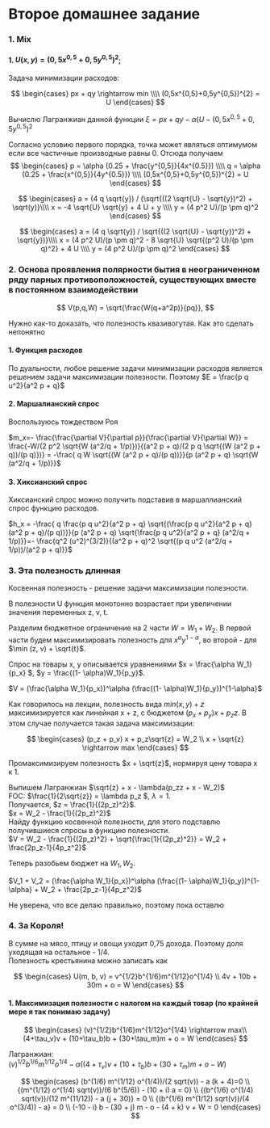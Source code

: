 # Второе домашнее задание

###  1.  Mix 
#### 1. $U(x,y)=(0,5x^{0,5}+0,5y^{0,5})^{2}$;
Задача минимизации расходов: 

$$
\begin{cases} px + qy \rightarrow min \\\\
(0,5x^{0,5}+0,5y^{0,5})^{2} = U \end{cases}
$$

Вычислю Лагранжиан данной функции
$\xi = px + qy - \alpha(U - (0,5x^{0,5}+0,5y^{0,5})^{2}$

Согласно условию первого порядка, точка может являться оптимумом если все частичные производные равны 0. Отсюда получаем
$$
\begin{cases} p = \alpha (0.25 + \frac{y^{0,5}}{4x^{0.5}}) \\\\
q = \alpha (0.25 + \frac{x^{0,5}}{4y^{0.5}}) \\\\
(0,5x^{0,5}+0,5y^{0,5})^{2} = U \end{cases}
$$

$$
\begin{cases}
a = (4 q \sqrt{y}) / (\sqrt{((2 \sqrt{U} - \sqrt{y})^2) + \sqrt(y)}\\\\
x = -4 \sqrt{U} \sqrt{y} + 4 U + y \\\\
y = (4 p^2 U)/(p \pm q)^2
\end{cases}
$$

$$
\begin{cases}
a = (4 q \sqrt{y}) / \sqrt{((2 \sqrt{U} - \sqrt{y})^2) + \sqrt{y})}\\\\
x = (4 p^2 U)/(p \pm q)^2 - 8 \sqrt{U} \sqrt{(p^2 U)/(p \pm q)^2} + 4 U \\\\
y = (4 p^2 U)/(p \pm q)^2
\end{cases}
$$

###  2. Основа проявления полярности бытия в неограниченном ряду парных противоположностей, существующих вместе в постоянном взаимодействии
$$
V(p,q,W) = \sqrt{\frac{W(q+a^2p)}{pq}},
$$

Нужно как-то доказать, что полезность квазивогутая. Как это сделать непонятно

#### 1. Функция расходов
По дуальности, любое решение задачи минимизации расходов является решением задачи максимизации полезности. Поэтому $E = \frac{p q u^2}{a^2 p + q}$

#### 2. Маршалианский спрос
Воспользуюсь тождеством Роя

$m_x=- \frac{\frac{\partial V}{\partial p}}{\frac{\partial V}{\partial W}}  = \frac{-W/(2 p^2 \sqrt{W (a^2/q + 1/p)})}{(a^2 p + q)/(2 p q \sqrt{(W (a^2 p + q))/(p q)})} = -\frac{  q W \sqrt{(W (a^2 p + q)/(p q))}}{p (a^2 p + q) \sqrt{W (a^2/q + 1/p)}}$

#### 3. Хиксианский спрос

Хиксианский спрос можно получить подставив в маршаллианский спрос функцию расходов.

$h_x = -\frac{  q \frac{p q u^2}{a^2 p + q} \sqrt{(\frac{p q u^2}{a^2 p + q} (a^2 p + q)/(p q))}}{p (a^2 p + q) \sqrt{\frac{p q u^2}{a^2 p + q} (a^2/q + 1/p)}}=- \frac{q^2 (u^2)^(3/2)}{(a^2 p + q)^2 \sqrt{(p q u^2 (a^2/q + 1/p))/(a^2 p + q)}}$

### 3. Эта полезность длинная 
Косвенная полезность - решение задачи максимизации полезности.

В полезности U функция монотонно возрастает при увеличении значения переменных z, v, t. 

Разделим бюджетное ограничение на 2 части $W = W_1 + W_2$. В первой части будем максимизировать полезность для $x^ \alpha y ^{1 - \alpha}$, во второй - для $\min (z, v) + \sqrt{t}$.

Спрос на товары x, y описывается уравнениями $x = \frac{\alpha W_1}{p_x} $, $y = \frac{(1- \alpha)W_1}{p_y}$.

$V = (\frac{\alpha W_1}{p_x})^\alpha (\frac{(1- \alpha)W_1}{p_y})^{1-\alpha}$

Как говорилось на лекции, полезность вида $min(x, y) + z$ максимизируется как линейная x + z, с бюджетом $(p_x + p_y)x + p_zz$. В этом случае получается такая задача максимизации:

$$
\begin{cases}
(p_z + p_v) x + p_z\sqrt{z} = W_2 \\
x + \sqrt{z} \rightarrow max
\end{cases}
$$

Промаксимизируем полезность $x + \sqrt{z}$, нормируя цену товара x к 1.

Выпишем Лагранжиан $\sqrt{z} + x - \lambda(p_zz + x - W_2)$ \
FOC: $\frac{1}{2\sqrt{z}} = \lambda p_z $, $\lambda = 1$. \
Получается, $z = \frac{1}{(2p_z)^2}$. \
$x = W_2 - \frac{1}{(2p_z)^2}$ \
Найду функцию косвенной полезности, для этого подставлю получившиеся спросы в функцию полезности. \
$V = W_2 - \frac{1}{(2p_z)^2} + \sqrt{\frac{1}{(2p_z)^2}} = W_2 + \frac{2p_z-1}{4p_z^2}$ 

Теперь разобьем бюджет на $W_1, W_2$.

$V_1 + V_2 = (\frac{\alpha W_1}{p_x})^\alpha (\frac{(1- \alpha)W_1}{p_y})^{1-\alpha} + W_2 + \frac{2p_z-1}{4p_z^2}$

Не уверена, что все делаю правильно, поэтому пока оставлю

### 4. За Короля! 

В сумме на мясо, птицу и овощи уходит 0,75 дохода. Поэтому доля уходящая на остальное - 1/4. \
Полезность крестьянина можно записать как 

$$
\begin{cases}
U(m, b, v) = v^{1/2}b^{1/6}m^{1/12}o^{1/4} \\
4v + 10b + 30m + o = W
\end{cases}
$$

#### 1. Максимизация полезности с налогом на каждый товар (по крайней мере я так понимаю задачу)

$$
\begin{cases}
(v)^{1/2}b^{1/6}m^{1/12}o^{1/4} \rightarrow max\\
(4+\tau_v)v + (10+\tau_b)b + (30+\tau_m)m + o = W
\end{cases}
$$

Лагранжиан: \
$(v)^{1/2}b^{1/6}m^{1/12}o^{1/4} - \alpha((4+\tau_v)v + (10+\tau_b)b + (30+\tau_m)m + o - W)$

$$
\begin{cases}
(b^(1/6) m^(1/12) o^(1/4))/(2 sqrt(v)) - a (k + 4)=0 \\
{(m^(1/12) o^(1/4) sqrt(v))/(6 b^(5/6)) - (10 + i) a = 0} \\
{(b^(1/6) o^(1/4) sqrt(v))/(12 m^(11/12)) - a (j + 30)} = 0 \\
{(b^(1/6) m^(1/12) sqrt(v))/(4 o^(3/4)) - a} = 0 \\
(-10 - i) b - (30 + j) m - o - (4 + k) v + W = 0
\end{cases}
$$

